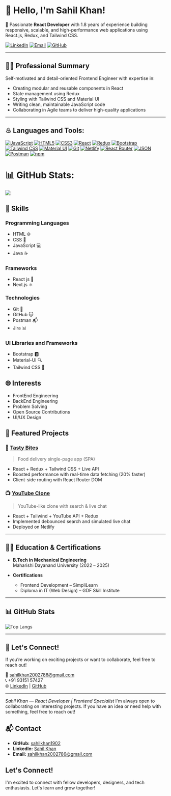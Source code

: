 # 👋 Hello, I'm Sahil Khan!

🎯 Passionate **React Developer** with 1.8 years of experience building responsive, scalable, and high-performance web applications using React.js, Redux, and Tailwind CSS.

[![LinkedIn](https://img.shields.io/badge/LinkedIn-blue?style=for-the-badge&logo=linkedin&logoColor=white)](https://www.linkedin.com/in/sahilkhan1902/)
[![Email](https://img.shields.io/badge/Email-D14836?style=for-the-badge&logo=gmail&logoColor=white)](mailto:sahilkhan2002786@gmail.com)
[![GitHub](https://img.shields.io/badge/GitHub-181717?style=for-the-badge&logo=github&logoColor=white)](https://github.com/sahilkhan1902)

---

## 🧑‍💻 Professional Summary

Self-motivated and detail-oriented Frontend Engineer with expertise in:
- Creating modular and reusable components in React
- State management using Redux
- Styling with Tailwind CSS and Material UI
- Writing clean, maintainable JavaScript code
- Collaborating in Agile teams to deliver high-quality applications

---
## ♨ Languages and Tools:

[![JavaScript](https://img.shields.io/badge/JavaScript-323330?style=for-the-badge&logo=javascript&logoColor=F7DF1E)](https://developer.mozilla.org/en-US/docs/Web/JavaScript)
[![HTML5](https://img.shields.io/badge/HTML5-E34F26?style=for-the-badge&logo=html5&logoColor=white)](https://www.w3.org/html/)
[![CSS3](https://img.shields.io/badge/CSS3-1572B6?style=for-the-badge&logo=css3&logoColor=white)](https://www.w3schools.com/css/)
[![React](https://img.shields.io/badge/React-20232A?style=for-the-badge&logo=react&logoColor=61DAFB)](https://reactjs.org/)
[![Redux](https://img.shields.io/badge/Redux-593D88?style=for-the-badge&logo=redux&logoColor=white)](https://redux.js.org)
[![Bootstrap](https://img.shields.io/badge/Bootstrap-563D7C?style=for-the-badge&logo=bootstrap&logoColor=white)](https://getbootstrap.com)
[![Tailwind CSS](https://img.shields.io/badge/Tailwind_CSS-38B2AC?style=for-the-badge&logo=tailwind-css&logoColor=white)](https://tailwindcss.com/)
[![Material UI](https://img.shields.io/badge/Material%20UI-007FFF?style=for-the-badge&logo=mui&logoColor=white)](https://mui.com/)
[![Git](https://img.shields.io/badge/GIT-E44C30?style=for-the-badge&logo=git&logoColor=white)](https://git-scm.com/)
[![Netlify](https://img.shields.io/badge/Netlify-00C7B7?style=for-the-badge&logo=netlify&logoColor=white)](https://www.netlify.com/)
[![React Router](https://img.shields.io/badge/React_Router-CA4245?style=for-the-badge&logo=react-router&logoColor=white)](https://reactrouter.com/en/main)
[![JSON](https://img.shields.io/badge/json-5E5C5C?style=for-the-badge&logo=json&logoColor=white)](https://www.json.org/)
[![Postman](https://img.shields.io/badge/Postman-FF6C37?style=for-the-badge&logo=postman&logoColor=white)](https://www.postman.com/)
[![npm](https://img.shields.io/badge/npm-CA4245?style=for-the-badge&logo=npm&logoColor=white)](https://www.npmjs.com/)

# 📊 GitHub Stats:
![](https://github-readme-stats.vercel.app/api/top-langs/?username=sahilkhan1902&theme=dark&hide_border=false&include_all_commits=true&count_private=true&layout=compact)

## 🔧 Skills

### Programming Languages
- HTML 🌐
- CSS 🎨
- JavaScript 💻
- Java ☕️

### Frameworks
- React js 🚀
- Next.js ⚛️

### Technologies
- Git 🐙
- GitHub 🐱
- Postman 📬
- Jira 📊

### UI Libraries and Frameworks
- Bootstrap 🅱️
- Material-UI 🔍
- Tailwind CSS 🌈

## 🌐 Interests

- FrontEnd Engineering
- BackEnd Engineering
- Problem Solving
- Open Source Contributions
- UI/UX Design

## 🚀 Featured Projects

### 🍔 [Tasty Bites](https://github.com/sahilkhan1902/Tastybites)
> Food delivery single-page app (SPA)
- React + Redux + Tailwind CSS + Live API
- Boosted performance with real-time data fetching (20% faster)
- Client-side routing with React Router DOM

### 📺 [YouTube Clone](https://github.com/sahilkhan1902/YoutubeClone)
> YouTube-like clone with search & live chat
- React + Tailwind + YouTube API + Redux
- Implemented debounced search and simulated live chat
- Deployed on Netlify

---

## 🧑‍🎓 Education & Certifications

- **B.Tech in Mechanical Engineering**  
  Maharishi Dayanand University (2022 – 2025)

- **Certifications**  
  - Frontend Development – SimpliLearn  
  - Diploma in IT (Web Design) – GDF Skill Institute

---

## 📊 GitHub Stats

![Top Langs](https://github-readme-stats.vercel.app/api/top-langs/?username=sahilkhan1902&theme=dark&hide_border=false&include_all_commits=true&count_private=true&layout=compact)

---

## 🤝 Let's Connect!

If you’re working on exciting projects or want to collaborate, feel free to reach out!

📧 sahilkhan2002786@gmail.com  
📞 +91 93151 57427  
🌐 [LinkedIn](https://www.linkedin.com/in/sahilkhan1902/) | [GitHub](https://github.com/sahilkhan1902)

---

_Sahil Khan — React Developer | Frontend Specialist_
I'm always open to collaborating on interesting projects. If you have an idea or need help with something, feel free to reach out!

## 📬 Contact

- **GitHub:** [sahilkhan1902](https://github.com/sahilkhan1902)
- **LinkedIn:** [Sahil Khan](https://www.linkedin.com/in/sahilkhan1902/)
- **Email:** sahilkhan2002786@gmail.com

## Let's Connect!

I'm excited to connect with fellow developers, designers, and tech enthusiasts. Let's learn and grow together!
